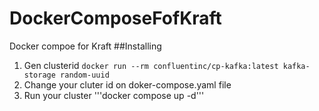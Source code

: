 # DockerComposeFofKraft
Docker compoe for Kraft
##Installing
1. Gen clusterid
   ```docker run --rm confluentinc/cp-kafka:latest kafka-storage random-uuid```
2. Change your cluter id on doker-compose.yaml file
3. Run your cluster
   '''docker compose up -d'''
